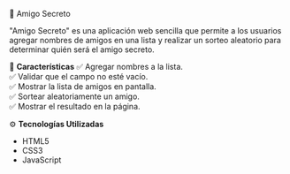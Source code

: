 🎁 Amigo Secreto

"Amigo Secreto" es una aplicación web sencilla que permite a los usuarios agregar nombres de amigos en una lista y realizar un sorteo aleatorio para determinar quién será el amigo secreto.

🚀 **Características**
✅ Agregar nombres a la lista.  
✅ Validar que el campo no esté vacío.  
✅ Mostrar la lista de amigos en pantalla.  
✅ Sortear aleatoriamente un amigo.  
✅ Mostrar el resultado en la página.  



⚙️ **Tecnologías Utilizadas**
- HTML5  
- CSS3  
- JavaScript

